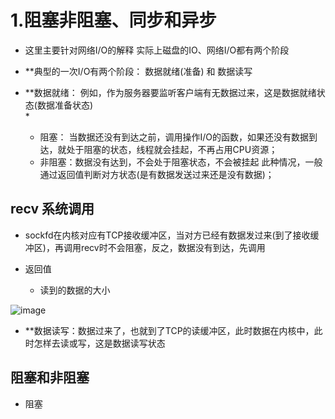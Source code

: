 # 1.阻塞非阻塞、同步和异步  


* 这里主要针对网络I/O的解释  实际上磁盘的IO、网络I/O都有两个阶段  

* **典型的一次I/O有两个阶段： 数据就绪(准备) 和 数据读写  

* **数据就绪： 例如，作为服务器要监听客户端有无数据过来，这是数据就绪状态(数据准备状态)    
    * 
    * 阻塞： 当数据还没有到达之前，调用操作I/O的函数，如果还没有数据到达，就处于阻塞的状态，线程就会挂起，不再占用CPU资源；
    * 非阻塞：数据没有达到，不会处于阻塞状态，不会被挂起   此种情况，一般通过返回值判断对方状态(是有数据发送过来还是没有数据)；

## recv 系统调用  

* sockfd在内核对应有TCP接收缓冲区，当对方已经有数据发过来(到了接收缓冲区)，再调用recv时不会阻塞，反之，数据没有到达，先调用

* 返回值
    * 读到的数据的大小 

![image](https://user-images.githubusercontent.com/58176267/179402408-d23086a4-6cc5-44ea-86cd-e65cc4a507c8.png)  


* **数据读写：数据过来了，也就到了TCP的读缓冲区，此时数据在内核中，此时怎样去读或写，这是数据读写状态  


## 阻塞和非阻塞  

* 阻塞

